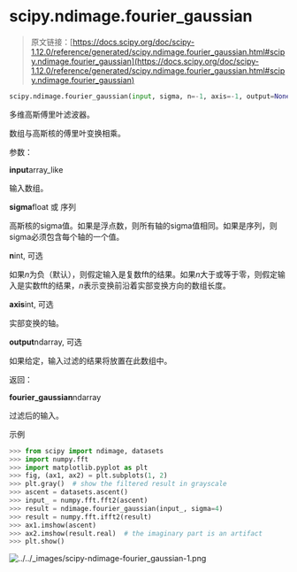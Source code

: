 # scipy.ndimage.fourier_gaussian

> 原文链接：[https://docs.scipy.org/doc/scipy-1.12.0/reference/generated/scipy.ndimage.fourier_gaussian.html#scipy.ndimage.fourier_gaussian](https://docs.scipy.org/doc/scipy-1.12.0/reference/generated/scipy.ndimage.fourier_gaussian.html#scipy.ndimage.fourier_gaussian)

```py
scipy.ndimage.fourier_gaussian(input, sigma, n=-1, axis=-1, output=None)
```

多维高斯傅里叶滤波器。

数组与高斯核的傅里叶变换相乘。

参数：

**input**array_like

输入数组。

**sigma**float 或 序列

高斯核的sigma值。如果是浮点数，则所有轴的sigma值相同。如果是序列，则sigma必须包含每个轴的一个值。

**n**int, 可选

如果*n*为负（默认），则假定输入是复数fft的结果。如果*n*大于或等于零，则假定输入是实数fft的结果，*n*表示变换前沿着实部变换方向的数组长度。

**axis**int, 可选

实部变换的轴。

**output**ndarray, 可选

如果给定，输入过滤的结果将放置在此数组中。

返回：

**fourier_gaussian**ndarray

过滤后的输入。

示例

```py
>>> from scipy import ndimage, datasets
>>> import numpy.fft
>>> import matplotlib.pyplot as plt
>>> fig, (ax1, ax2) = plt.subplots(1, 2)
>>> plt.gray()  # show the filtered result in grayscale
>>> ascent = datasets.ascent()
>>> input_ = numpy.fft.fft2(ascent)
>>> result = ndimage.fourier_gaussian(input_, sigma=4)
>>> result = numpy.fft.ifft2(result)
>>> ax1.imshow(ascent)
>>> ax2.imshow(result.real)  # the imaginary part is an artifact
>>> plt.show() 
```

![../../_images/scipy-ndimage-fourier_gaussian-1.png](../Images/1760d09f42925a32ac2d51952724f866.png)
